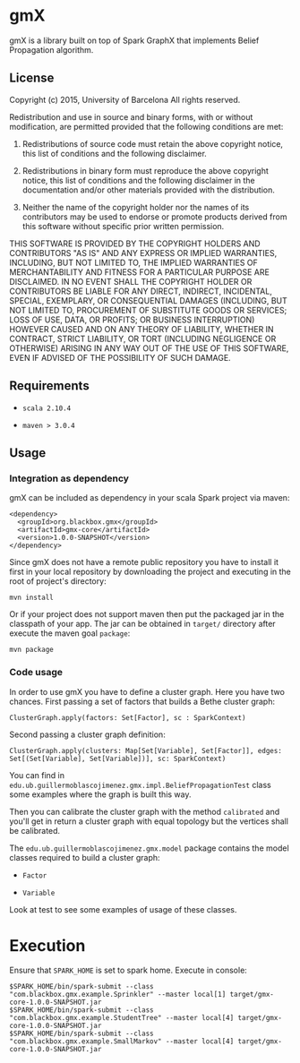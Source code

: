 # gmX

gmX is a library built on top of Spark GraphX that implements Belief Propagation algorithm.

## License

Copyright (c) 2015, University of Barcelona
All rights reserved.

Redistribution and use in source and binary forms, with or without 
modification, are permitted provided that the following conditions are met:

1. Redistributions of source code must retain the above copyright notice, this
list of conditions and the following disclaimer.

2. Redistributions in binary form must reproduce the above copyright notice, 
this list of conditions and the following disclaimer in the documentation 
and/or other materials provided with the distribution.

3. Neither the name of the copyright holder nor the names of its contributors 
may be used to endorse or promote products derived from this software without 
specific prior written permission.

THIS SOFTWARE IS PROVIDED BY THE COPYRIGHT HOLDERS AND CONTRIBUTORS "AS IS"
AND ANY EXPRESS OR IMPLIED WARRANTIES, INCLUDING, BUT NOT LIMITED TO, THE 
IMPLIED WARRANTIES OF MERCHANTABILITY AND FITNESS FOR A PARTICULAR PURPOSE 
ARE DISCLAIMED. IN NO EVENT SHALL THE COPYRIGHT HOLDER OR CONTRIBUTORS BE 
LIABLE FOR ANY DIRECT, INDIRECT, INCIDENTAL, SPECIAL, EXEMPLARY, OR 
CONSEQUENTIAL DAMAGES (INCLUDING, BUT NOT LIMITED TO, PROCUREMENT OF 
SUBSTITUTE GOODS OR SERVICES; LOSS OF USE, DATA, OR PROFITS; OR BUSINESS 
INTERRUPTION) HOWEVER CAUSED AND ON ANY THEORY OF LIABILITY, WHETHER IN 
CONTRACT, STRICT LIABILITY, OR TORT (INCLUDING NEGLIGENCE OR OTHERWISE) 
ARISING IN ANY WAY OUT OF THE USE OF THIS SOFTWARE, EVEN IF ADVISED OF 
THE POSSIBILITY OF SUCH DAMAGE.

## Requirements

* `scala 2.10.4`

* `maven > 3.0.4`

## Usage

### Integration as dependency

gmX can be included as dependency in your scala Spark project via maven:

    <dependency>
      <groupId>org.blackbox.gmx</groupId>
      <artifactId>gmx-core</artifactId>
      <version>1.0.0-SNAPSHOT</version>
    </dependency>
    
Since gmX does not have a remote public repository you have to install it first in your local 
repository by downloading the project and executing in the root of project's directory:

    mvn install
    
Or if your project does not support maven then put the packaged jar in the classpath of your app.
The jar can be obtained in `target/` directory after execute the maven goal `package`:

    mvn package
    
### Code usage

In order to use gmX you have to define a cluster graph. Here you have two chances. First passing
a set of factors that builds a Bethe cluster graph:

    ClusterGraph.apply(factors: Set[Factor], sc : SparkContext)
    
Second passing a cluster graph definition:

    ClusterGraph.apply(clusters: Map[Set[Variable], Set[Factor]], edges: Set[(Set[Variable], Set[Variable])], sc: SparkContext)
    
You can find in `edu.ub.guillermoblascojimenez.gmx.impl.BeliefPropagationTest` class some examples where the graph
is built this way.

Then you can calibrate the cluster graph with the method `calibrated` and you'll get in return
a cluster graph with equal topology but the vertices shall be calibrated.

The `edu.ub.guillermoblascojimenez.gmx.model` package contains the model classes required to build a cluster graph:

* `Factor`

* `Variable`

Look at test to see some examples of usage of these classes.
    
# Execution

Ensure that `SPARK_HOME` is set to spark home. Execute in console:

    $SPARK_HOME/bin/spark-submit --class "com.blackbox.gmx.example.Sprinkler" --master local[1] target/gmx-core-1.0.0-SNAPSHOT.jar
    $SPARK_HOME/bin/spark-submit --class "com.blackbox.gmx.example.StudentTree" --master local[4] target/gmx-core-1.0.0-SNAPSHOT.jar
    $SPARK_HOME/bin/spark-submit --class "com.blackbox.gmx.example.SmallMarkov" --master local[4] target/gmx-core-1.0.0-SNAPSHOT.jar